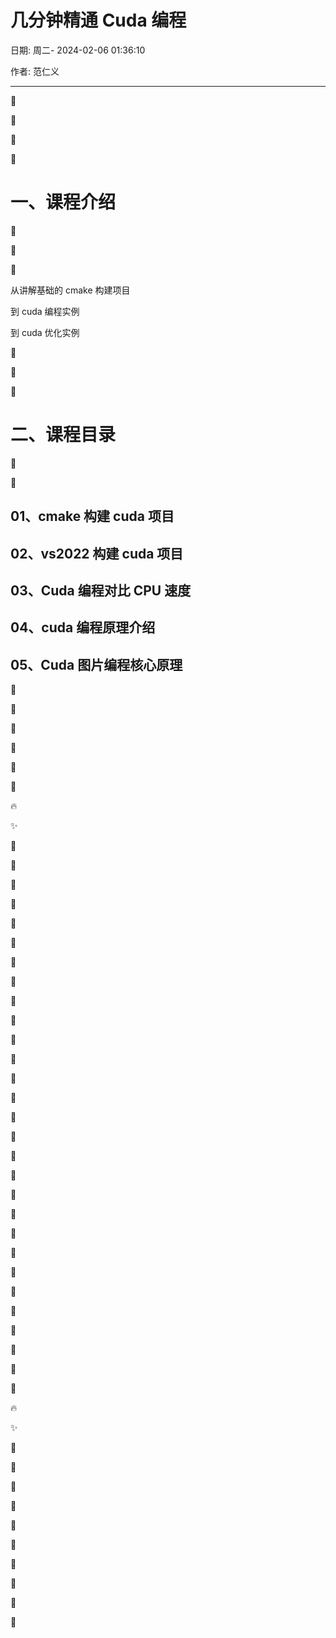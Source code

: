 # 几分钟精通 Cuda 编程

日期: 周二- 2024-02-06 01:36:10

作者: 范仁义

---

🍎

🍓

🍊

🍒

# 一、课程介绍

🍌

🍑

🍍

从讲解基础的 cmake 构建项目

到 cuda 编程实例

到 cuda 优化实例

🍉

🍇

🍋

# 二、课程目录

🍅

📖

## 01、cmake 构建 cuda 项目

## 02、vs2022 构建 cuda 项目

## 03、Cuda 编程对比 CPU 速度

## 04、cuda 编程原理介绍

## 05、Cuda 图片编程核心原理

🍧

🍓

📒

🔧

🌱

🌺

🔥

✨

🍹

🧊

🍄

🌷

💮

🌸

🍁

🌳

🌲

🌴

🍎

🍓

🍊

🍒

🍌

🍑

🍍

🍉

🍇

🍋

🍅

🍐

📖

🍧

🍓

📒

🔧

🌱

🌺

🔥

✨

🍹

🧊

🍄

🌷

💮

🌸

🍁

🌳

🌲

🌴
